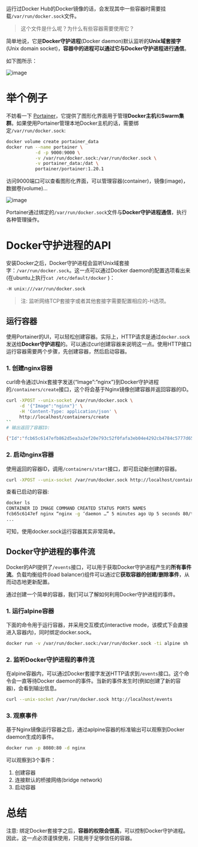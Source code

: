运行过Docker Hub的Docker镜像的话，会发现其中一些容器时需要挂载`/var/run/docker.sock`文件。

> 这个文件是什么呢？为什么有些容器需要使用它？

简单地说，它是**Docker守护进程**(Docker daemon)默认监听的**Unix域套接字**(Unix domain socket)，**容器中的进程可以通过它与Docker守护进程进行通信**。

如下图所示：

![image](https://blog.fundebug.com/2017/04/17/about-docker-sock/01.png)

# 举个例子
不妨看一下 [Portainer](http://portainer.io/)，它提供了图形化界面用于管理**Docker主机**和**Swarm集群**。如果使用Portainer管理本地Docker主机的话，需要绑定`/var/run/docker.sock`:
```bash
docker volume create portainer_data
docker run --name portainer \
           -d -p 9000:9000 \
           -v /var/run/docker.sock:/var/run/docker.sock \
           -v portainer_data:/dat \
           portainer/portainer:1.20.1
```
访问9000端口可以查看图形化界面，可以管理容器(container)，镜像(image)，数据卷(volume)…

![image](https://blog.fundebug.com/2017/04/17/about-docker-sock/02.png)

Portainer通过绑定的`/var/run/docker.sock`文件与**Docker守护进程通信**，执行各种管理操作。

# Docker守护进程的API
安装Docker之后，Docker守护进程会监听Unix域套接字：`/var/run/docker.sock`。这一点可以通过Docker daemon的配置选项看出来(在ubuntu上执行`cat /etc/default/docker` )：

```bash
-H unix:///var/run/docker.sock
```
> 注: 监听网络TCP套接字或者其他套接字需要配置相应的-H选项。

## 运行容器
使用Portainer的UI，可以轻松创建容器。实际上，HTTP请求是通过`docker.sock`发送给**Docker守护进程**的。可以通过curl创建容器来说明这一点。使用HTTP接口运行容器需要两个步骤，先创建容器，然后启动容器。

### 1. 创建nginx容器
curl命令通过Unix套接字发送{“Image”:”nginx”}到Docker守护进程的`/containers/create`接口，这个将会基于Nginx镜像创建容器并返回容器的ID。
``` bash
curl -XPOST --unix-socket /var/run/docker.sock \
     -d '{"Image":"nginx"}' \
     -H 'Content-Type: application/json' \
     http://localhost/containers/create
``
# 输出返回了容器ID:

{"Id":"fcb65c6147efb862d5ea3a2ef20e793c52f0fafa3eb04e4292cb4784c5777d65","Warnings":null}

```
### 2. 启动nginx容器
使用返回的容器ID，调用`/containers/start`接口，即可启动新创建的容器。
```bash
curl -XPOST --unix-socket /var/run/docker.sock http://localhost/containers/fcb6...7d65/start
```
查看已启动的容器:

```bash
docker ls
CONTAINER ID IMAGE COMMAND CREATED STATUS PORTS NAMES
fcb65c6147ef nginx “nginx -g ‘daemon …” 5 minutes ago Up 5 seconds 80/tcp, 443/tcp ecstatic_kirch
...
```

可知，使用docker.sock运行容器其实非常简单。

## Docker守护进程的事件流
Docker的API提供了`/events`接口，可以用于获取Docker守护进程产生的**所有事件流**。负载均衡组件(load balancer)组件可以通过它**获取容器的创建/删除事件**，从而动态地更新配置。

通过创建一个简单的容器，我们可以了解如何利用Docker守护进程的事件。

### 1. 运行alpine容器
下面的命令用于运行容器，并采用交互模式(interactive mode，该模式下会直接进入容器内)，同时绑定docker.sock。
```bash
docker run -v /var/run/docker.sock:/var/run/docker.sock -ti alpine sh
```
### 2. 监听Docker守护进程的事件流
在alpine容器内，可以通过Docker套接字发送HTTP请求到`/events`接口。这个命令会一直等待Docker daemon的事件。当新的事件发生时(例如创建了新的容器)，会看到输出信息。
```bash
curl --unix-socket /var/run/docker.sock http://localhost/events
```
### 3. 观察事件
基于Nginx镜像运行容器之后，通过aplpine容器的标准输出可以观察到Docker daemon生成的事件。
```bash
docker run -p 8080:80 -d nginx
```
可以观察到3个事件：

1. 创建容器
2. 连接默认的桥接网络(bridge network)
3. 启动容器

# 总结
注意: 绑定Docker套接字之后，**容器的权限会很高**，可以控制Docker守护进程。因此，这一点必须谨慎使用，只能用于足够信任的容器。
